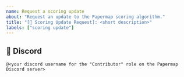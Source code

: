 ```yaml
---
name: Request a scoring update
about: "Request an update to the Papermap scoring algorithm."
title: "[🏅 Scoring Update Request]: <short description>"
labels: ["scoring update"]
---
```

<provide additional details about the update>

## 👤 Discord
`@<your discord username for the "Contributor" role on the Papermap Discord server>`
